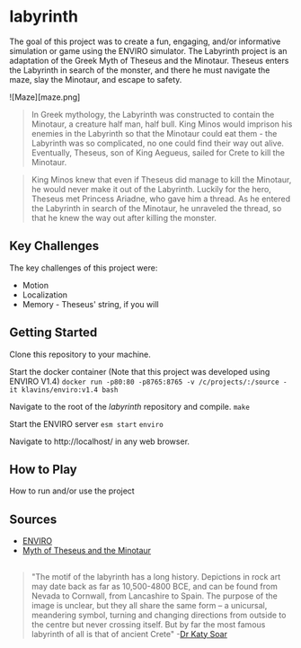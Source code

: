 # labyrinth

The goal of this project was to create a fun, engaging, and/or informative simulation or game using the ENVIRO simulator. The Labyrinth project is an adaptation of the Greek Myth of Theseus and the Minotaur. Theseus enters the Labyrinth in search of the monster, and there he must navigate the maze, slay the Minotaur, and escape to safety.

![Maze][maze.png]

>In Greek mythology, the Labyrinth was constructed to contain the Minotaur, a creature half man, half bull. 
>King Minos would imprison his enemies in the Labyrinth so that the Minotaur could eat them - the Labyrinth was
>so complicated, no one could find their way out alive. Eventually, Theseus, son of King Aegueus, sailed for 
>Crete to kill the Minotaur.

>King Minos knew that even if Theseus did manage to kill the Minotaur, he would never make it out of the 
>Labyrinth. Luckily for the hero, Theseus met Princess Ariadne, who gave him a thread. As he entered the 
>Labyrinth in search of the Minotaur, he unraveled the thread, so that he knew the way out after killing the 
>monster.

## Key Challenges

The key challenges of this project were:
* Motion
* Localization
* Memory - Theseus' string, if you will

## Getting Started

Clone this repository to your machine.

Start the docker container (Note that this project was developed using ENVIRO V1.4)
`docker run -p80:80 -p8765:8765 -v /c/projects/:/source -it klavins/enviro:v1.4 bash`

Navigate to the root of the *labyrinth* repository and compile.
`make`

Start the ENVIRO server
`esm start`
`enviro`

Navigate to http://localhost/ in any web browser.


## How to Play

How to run and/or use the project

## Sources
* [ENVIRO](https://github.com/klavinslab/enviro)
* [Myth of Theseus and the Minotaur](https://www.greekmyths-greekmythology.com/myth-of-theseus-and-minotaur/)

## 
> "The motif of the labyrinth has a long history. Depictions in rock art may date back as far as 10,500-4800 BCE,
> and can be found from Nevada to Cornwall, from Lancashire to Spain. The purpose of the image is unclear, but 
> they all share the same form – a unicursal, meandering symbol, turning and changing directions from outside to
> the centre but never crossing itself. But by far the most famous labyrinth of all is that of ancient Crete"
-[Dr Katy Soar](https://folklorethursday.com/folklore-of-archaeology/cretan-labyrinth-myth-history-archaeology/)

